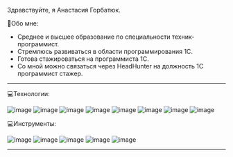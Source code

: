 Здравствуйте, я Анастасия Горбатюк.

👩Обо мне:
- Среднее и высшее образование по специальности техник-программист.
- Стремлюсь развиваться в области программирования 1С.
- Готова стажироваться на программиста 1С.
- Со мной можно связаться через HeadHunter на должность 1С программист стажер.
 
--- 

💻Технологии:

![image](https://github.com/AnastasiaGorbatyuk/AnastasiaGorbatyuk/assets/155747564/22599b3a-4b31-4930-8829-50a748b31db0)
![image](https://github.com/AnastasiaGorbatyuk/AnastasiaGorbatyuk/assets/155747564/3caee776-c968-4a9f-ad8a-8b4d9551b947)
![image](https://github.com/AnastasiaGorbatyuk/AnastasiaGorbatyuk/assets/155747564/35763f48-09e1-45d2-ae06-3b8476ccc90f)
![image](https://github.com/AnastasiaGorbatyuk/AnastasiaGorbatyuk/assets/155747564/6e73a6c7-eb93-42ff-82a3-d6976dd413ce)
![image](https://github.com/AnastasiaGorbatyuk/AnastasiaGorbatyuk/assets/155747564/2df8d782-e1a1-4f6a-b745-85080cec16ea)
![image](https://github.com/AnastasiaGorbatyuk/AnastasiaGorbatyuk/assets/155747564/1713f055-bc4b-4d28-9f05-a3b947efa06a)
![image](https://github.com/AnastasiaGorbatyuk/AnastasiaGorbatyuk/assets/155747564/4e242bb5-d0a9-434f-9514-956e4848b277)
![image](https://github.com/AnastasiaGorbatyuk/AnastasiaGorbatyuk/assets/155747564/c1876741-fa88-4663-98a4-fe330fcaf366)

💻Инструменты:

![image](https://github.com/AnastasiaGorbatyuk/AnastasiaGorbatyuk/assets/155747564/303ddc4f-3236-478c-8a80-3dfd22aec2ea)
![image](https://github.com/AnastasiaGorbatyuk/AnastasiaGorbatyuk/assets/155747564/42dc4f02-8123-4140-808e-b8236b9195c8)
![image](https://github.com/AnastasiaGorbatyuk/AnastasiaGorbatyuk/assets/155747564/30d97573-b0ab-4683-b9df-c0c34182e0f0)
![image](https://github.com/AnastasiaGorbatyuk/AnastasiaGorbatyuk/assets/155747564/83a926e4-b73d-4c3a-b5c1-f19cd63ed455)
![image](https://github.com/AnastasiaGorbatyuk/AnastasiaGorbatyuk/assets/155747564/4a0d0fd5-89dc-4949-9135-d03f147b49ca)

---







